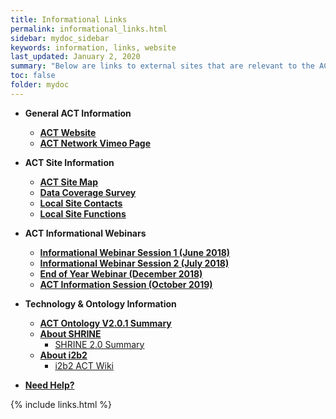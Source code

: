 ```yaml
---
title: Informational Links
permalink: informational_links.html
sidebar: mydoc_sidebar
keywords: information, links, website
last_updated: January 2, 2020
summary: "Below are links to external sites that are relevant to the ACT Network. Please contact Paige Ottmar if you would like to suggest additions to this page."
toc: false
folder: mydoc
---
```

* **General ACT Information**
  * [**ACT Website**](https://www.actnetwork.us/national)
  * [**ACT Network Vimeo Page**](https://vimeo.com/actnetwork)
  
* **ACT Site Information**
  * [**ACT Site Map**](https://www.actnetwork.us/Global/FileLib/PDFs/ACT_Geographic_Map.pdf)
  * [**Data Coverage Survey**](https://www.actnetwork.us/Global/FileLib/PDFs/ACT_Data_Coverage_Survey.pdf)
  * [**Local Site Contacts**](https://www.actnetwork.us/national/act-local-landing-pages-46EU-1434P4.html)
  * [**Local Site Functions**](https://docs.google.com/spreadsheets/d/1-PkGdRpKXdT_NjzBMmUMBtD7DACM00bpgFei4c3W4GQ/edit?usp=sharing)

* **ACT Informational Webinars**
  * [**Informational Webinar Session 1 (June 2018)**](https://www.youtube.com/watch?v=NMJG9_Vi0PE&feature=youtu.be)
  * [**Informational Webinar Session 2 (July 2018)**](https://www.youtube.com/watch?v=OtX7ECRW_VY&feature=youtu.be)
  * [**End of Year Webinar (December 2018)**](https://www.youtube.com/watch?v=UKMIQyYRl_w&feature=youtu.be)
  * [**ACT Information Session (October 2019)**](https://vimeo.com/373214480)

* **Technology & Ontology Information**
  * [**ACT Ontology V2.0.1 Summary**](https://www.actnetwork.us/Global/FileLib/PDFs/ACT_ONTOLOGY_V2.0.1_final.pdf)
  * [**About SHRINE**](https://catalyst.harvard.edu/services/shrine/)
      * [SHRINE 2.0 Summary](https://www.actnetwork.us/Global/FileLib/PDFs/SHRINE_2_0_update_summary.pdf)
  * [**About i2b2**](https://www.i2b2.org/about/)
      * [i2b2 ACT Wiki](https://community.i2b2.org/wiki/display/ACT/Accrual+to+Clinical+Trials+i2b2+Community+Wiki)

* [**Need Help?**](/ACT-Network/help.html)

{% include links.html %}
